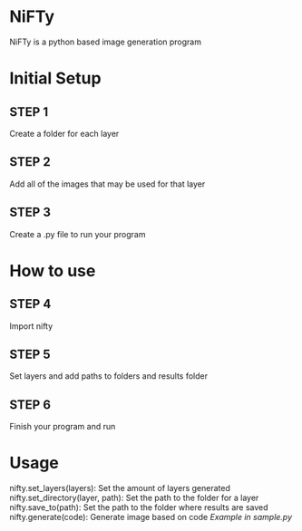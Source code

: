 # NiFTy
NiFTy is a python based image generation program

# Initial Setup
STEP 1
-
Create a folder for each layer

STEP 2
-
Add all of the images that may be used for that layer

STEP 3
-
Create a .py file to run your program

# How to use
STEP 4
-
Import nifty

STEP 5
-
Set layers and add paths to folders and results folder

STEP 6
-
Finish your program and run

# Usage
nifty.set_layers(layers): Set the amount of layers generated
nifty.set_directory(layer, path): Set the path to the folder for a layer
nifty.save_to(path): Set the path to the folder where results are saved
nifty.generate(code): Generate image based on code
*Example in sample.py*
